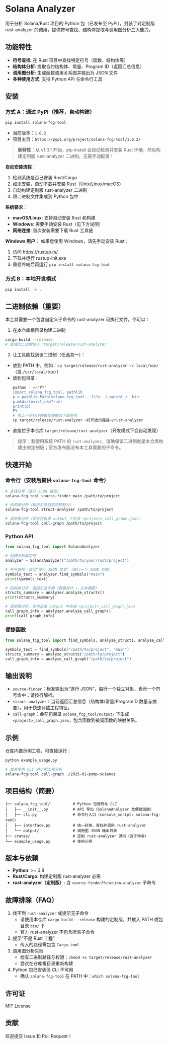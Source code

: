 # Solana Analyzer

用于分析 Solana/Rust 项目的 Python 包（已发布至 PyPI），封装了对定制版 rust-analyzer 的调用，提供符号查找、结构体提取与调用图分析三大能力。

## 功能特性

- **符号查找**: 在 Rust 项目中查找特定符号（函数、结构体等）
- **结构体分析**: 提取合约结构体、常量、Program ID（返回汇总信息）
- **调用图分析**: 生成函数调用关系图并输出为 JSON 文件
- **多种使用方式**: 支持 Python API 与命令行工具

## 安装

### 方式 A：通过 PyPI（推荐，自动构建）

```bash
pip install solana-fcg-tool
```

- 当前版本：`1.0.2`
- 项目主页：`https://pypi.org/project/solana-fcg-tool/1.0.2/`

> **新特性**：从 v1.0.1 开始，pip install 会自动检测并安装 Rust 环境，然后构建定制版 rust-analyzer 二进制。无需手动配置！

**自动安装流程**：
1. 检测系统是否已安装 Rust/Cargo
2. 如未安装，自动下载并安装 Rust（Unix/Linux/macOS）
3. 自动构建定制版 rust-analyzer 二进制
4. 将二进制文件集成到 Python 包中

**系统要求**：
- **macOS/Linux**: 支持自动安装 Rust 和构建
- **Windows**: 需要手动安装 Rust（见下方说明）
- **网络连接**: 首次安装需要下载 Rust 工具链

**Windows 用户**：
如果您使用 Windows，请先手动安装 Rust：
1. 访问 https://rustup.rs/
2. 下载并运行 rustup-init.exe
3. 重启终端后再运行 `pip install solana-fcg-tool`

### 方式 B：本地开发模式

```bash
pip install -e .
```

## 二进制依赖（重要）

本工具需要一个包含自定义子命令的 rust-analyzer 可执行文件。你可以：

1) 在本仓库根目录构建二进制

```bash
cargo build --release
# 生成的二进制位于：target/release/rust-analyzer
```

2) 让工具能找到该二进制（任选其一）：

- 放到 PATH 中，例如：`cp target/release/rust-analyzer ~/.local/bin/`（或 `/usr/local/bin/`）
- 放到包目录：
  ```bash
  python - <<'PY'
  import solana_fcg_tool, pathlib
  p = pathlib.Path(solana_fcg_tool.__file__).parent / 'bin'
  p.mkdir(exist_ok=True)
  print(p)
  PY
  # 将上一步打印的路径替换到下面命令
  cp target/release/rust-analyzer <打印出的路径>/rust-analyzer
  ```
- 直接位于本仓库 `target/release/rust-analyzer`（开发模式下会自动发现）

> 提示：若使用系统 PATH 的 `rust-analyzer`，请确保该二进制就是本仓库构建出的定制版；官方发布版没有本工具需要的子命令。

## 快速开始

### 命令行（安装后提供 `solana-fcg-tool` 命令）

```bash
# 查找符号（逐行 JSON 输出）
solana-fcg-tool source-finder main /path/to/project

# 结构体分析（输出汇总信息到控制台）
solana-fcg-tool struct-analyzer /path/to/project

# 调用图分析（会在包目录 output 下生成 <project>_call_graph.json）
solana-fcg-tool call-graph /path/to/project
```

### Python API

```python
from solana_fcg_tool import SolanaAnalyzer

# 创建分析器实例
analyzer = SolanaAnalyzer("/path/to/your/rust/project")

# 符号查找：返回“多行 JSON 文本”（每行一个 JSON 对象）
symbols_text = analyzer.find_symbols("main")
print(symbols_text)

# 结构体分析：返回汇总字典（数量统计 + 文本摘要）
structs_summary = analyzer.analyze_structs()
print(structs_summary)

# 调用图分析：在包目录 output 中生成 <project>_call_graph.json
call_graph_info = analyzer.analyze_call_graph()
print(call_graph_info)
```

### 便捷函数

```python
from solana_fcg_tool import find_symbols, analyze_structs, analyze_call_graph

symbols_text = find_symbols("/path/to/project", "main")
structs_summary = analyze_structs("/path/to/project")
call_graph_info = analyze_call_graph("/path/to/project")
```

## 输出说明

- `source-finder`：标准输出为“逐行 JSON”，每行一个独立对象，表示一个符号命中；请按行解析。
- `struct-analyzer`：当前返回汇总信息（结构体/常量/ProgramID 数量与摘要），用于快速评估工程特征。
- `call-graph`：会在包目录 `solana_fcg_tool/output/` 下生成 `<project>_call_graph.json`，包含函数到被调函数的映射关系。

## 示例

仓库内置示例工程，可直接运行：

```bash
python example_usage.py

# 或者使用 CLI 对示例工程分析
solana-fcg-tool call-graph ./2025-01-pump-science
```

## 项目结构（简要）

```
├── solana_fcg_tool/          # Python 包源码与 CLI
│   ├── __init__.py           # API 导出（SolanaAnalyzer 及便捷函数）
│   ├── cli.py                # 命令行入口（console_script: solana-fcg-tool）
│   ├── interface.py          # 统一封装，查找并调用 rust-analyzer
│   └── output/               # 调用图 JSON 输出目录
├── crates/                   # 定制 rust-analyzer 源码（含子命令）
└── example_usage.py          # 使用示例
```

## 版本与依赖

- **Python**: >= 3.8
- **Rust/Cargo**: 构建定制版 rust-analyzer 必需
- **rust-analyzer（定制版）**: 含 `source-finder`/`function-analyzer` 子命令

## 故障排除（FAQ）

1. 找不到 `rust-analyzer` 或提示无子命令
   - 请使用本仓库 `cargo build --release` 构建的定制版，并放入 PATH 或包目录 `bin/` 下
   - 官方 rust-analyzer 不包含所需子命令
2. 提示“不是 Rust 工程”
   - 传入的路径需包含 `Cargo.toml`
3. 调用图分析失败
   - 检查二进制路径与权限：`chmod +x target/release/rust-analyzer`
   - 尝试在仓库根目录重新构建
4. Python 包已安装但 CLI 不可用
   - 确认 `solana-fcg-tool` 在 PATH 中：`which solana-fcg-tool`

## 许可证

MIT License

## 贡献

欢迎提交 Issue 和 Pull Request！